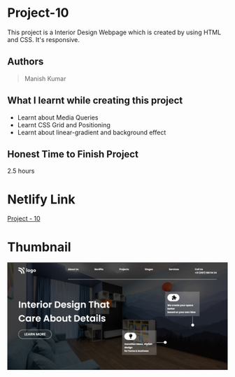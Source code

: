 
# Project-10

This project is a Interior Design Webpage which is created by using HTML and CSS. It's responsive.





## Authors

 >Manish Kumar


## What I learnt while creating this project

- Learnt about Media Queries
- Learnt CSS Grid and Positioning
- Learnt about linear-gradient and background effect



## Honest Time to Finish Project

2.5 hours



# Netlify Link

[Project - 10](https://project-mk-10.netlify.app/)

# Thumbnail

![thumbnail_pic](thumbnail.jpg)
